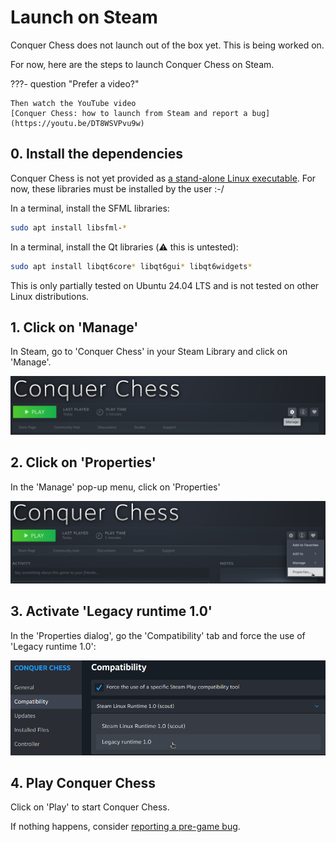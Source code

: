 # Launch on Steam

Conquer Chess does not launch out of the box yet.
This is being worked on.

For now, here are the steps to launch Conquer Chess on Steam.

???- question "Prefer a video?"

    Then watch the YouTube video
    [Conquer Chess: how to launch from Steam and report a bug](https://youtu.be/DT8WSVPvu9w)

## 0. Install the dependencies

Conquer Chess is not yet provided as
[a stand-alone Linux executable](https://github.com/richelbilderbeek/conquer_chess/issues/120).
For now, these libraries must be installed by the user :-/

In a terminal, install the SFML libraries:

```bash
sudo apt install libsfml-* 
```

In a terminal, install the Qt libraries (:warning: this is untested):

```bash
sudo apt install libqt6core* libqt6gui* libqt6widgets* 
```


This is only partially tested on Ubuntu 24.04 LTS
and is not tested on other Linux distributions.

## 1. Click on 'Manage'

In Steam, go to 'Conquer Chess' in your Steam Library and click on 'Manage'.

![1. Click 'Manage'](1_click_manage.png)

## 2. Click on 'Properties'

In the 'Manage' pop-up menu, click on 'Properties'

![2. Click on 'Properties'](2_click_properties.png)

## 3. Activate 'Legacy runtime 1.0'

In the 'Properties dialog', go the 'Compatibility' tab
and force the use of 'Legacy runtime 1.0':

![3. Force the use of 'Legacy runtime 1.0'](3_select_legacy_runtime.png)

## 4. Play Conquer Chess

Click on 'Play' to start Conquer Chess.

If nothing happens,
consider [reporting a pre-game bug](../report_a_pre_game_bug.md).
